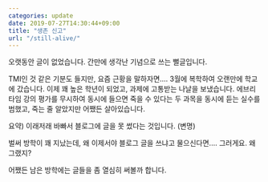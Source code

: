 ```yaml
---
categories: update
date: 2019-07-27T14:30:44+09:00
title: "생존 신고"
url: "/still-alive/"
---
```

오랫동안 글이 없었습니다. 간만에 생각난 기념으로 쓰는 뻘글입니다.

TMI인 것 같은 기분도 들지만, 요즘 근황을 말하자면.... 3월에 복학하여 오랜만에 학교에 갔습니다. 이제 꽤 높은 학년이 되었고, 과제에 고통받는 나날을 보냈습니다. 에브리타임 강의 평가를 무시하여 동시에 들으면 죽을 수 있다는 두 과목을 동시에 듣는 실수를 범했고, 죽는 줄 알았지만 어쨌든 살아있습니다. 

요약) 이래저래 바빠서 블로그에 글을 못 썼다는 것입니다. (변명)

벌써 방학이 꽤 지났는데, 왜 이제서야 블로그 글을 쓰냐고 물으신다면.... 그러게요. 왜 그랬지?

어쨌든 남은 방학에는 글들을 좀 열심히 써볼까 합니다.
